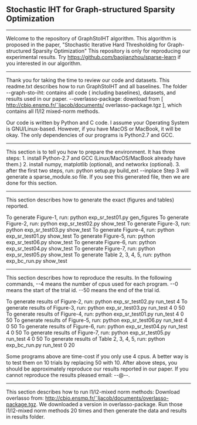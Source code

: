 ## Stochastic IHT for Graph-structured Sparsity  Optimization
-------------------------------------------------------------------------------
Welcome to the repository of GraphStoIHT algorithm. This algorithm is proposed 
in the paper, "Stochastic Iterative Hard Thresholding for Graph-structured Sparsity  Optimization"
This repository is only for reproducing our experimental results. Try 
https://github.com/baojianzhou/sparse-learn if you interested in our algorithm.

------------------------------------------------------------------------------
Thank you for taking the time to review our code and datasets. This readme.txt
describes how to run GraphStoIHT and all baselines. The folder
--graph-sto-iht:
        contains all code ( including baselines), datasets, and
        results used in our paper.
--overlasso-package:
        download from [ http://cbio.ensmp.fr/˜ljacob/documents/
        overlasso-package.tgz ], which contains all l1/l2 mixed-norm
        methods.

Our code is written by Python and C code. I assume your Operating
System is GNU/Linux-based. However, if you have MacOS or MacBook, it will be
okay. The only dependencies of our programs is Python2.7 and GCC.


------------------------------------------------------------------------------
This section is to tell you how to prepare the environment. It has three steps:
    1.  install Python-2.7 and GCC (Linux/MacOS/MacBook already have them.)
    2.  install numpy, matplotlib (optional), and networkx (optional).
    3.  after the first two steps, run: 
            python setup.py build_ext --inplace
Step 3 will generate a sparse_module.so file. If you see this generated file,
then we are done for this section.


------------------------------------------------------------------------------
This section describes how to generate the exact (figures and tables) reported.

To generate Figure-1, run:
            python exp_sr_test01.py gen_figures
To generate Figure-2, run:
            python exp_sr_test02.py show_test
To generate Figure-3, run:
            python exp_sr_test03.py show_test
To generate Figure-4, run:
            python exp_sr_test01.py show_test
To generate Figure-5, run:
            python exp_sr_test06.py show_test
To generate Figure-6, run:
            python exp_sr_test04.py show_test
To generate Figure-7, run:
            python exp_sr_test05.py show_test
To generate Table 2, 3, 4, 5, run:
            python exp_bc_run.py show_test

            
------------------------------------------------------------------------------
This section describes how to reproduce the results. In the following commands,
--4     means the number of cpus used for each program.
--0     means the start of the trial id.
--50    means the end of the trial id.
 
To generate results of Figure-2, run:
            python exp_sr_test02.py run_test 4
To generate results of Figure-3, run:
            python exp_sr_test03.py run_test 4 0 50
To generate results of Figure-4, run:
            python exp_sr_test01.py run_test 4 0 50
To generate results of Figure-5, run:
            python exp_sr_test06.py run_test 4 0 50
To generate results of Figure-6, run:
            python exp_sr_test04.py run_test 4 0 50
To generate results of Figure-7, run:
            python exp_sr_test05.py run_test 4 0 50
To generate results of Table 2, 3, 4, 5, run:
            python exp_bc_run.py run_test 0 20

Some programs above are time-cost if you only use 4 cpus. A better way is to
test them on 10 trials by replacing 50 with 10. After above steps, you should
be approximately reproduce our results reported in our paper. If you cannot
reproduce the results pleased email: --@--.


------------------------------------------------------------------------------
This section describes how to run l1/l2-mixed norm methods:
Download overlasso from:
http://cbio.ensmp.fr/˜ljacob/documents/overlasso-package.tgz. We downloaded a
version in overlasso-package. Run those l1/l2-mixed norm methods 20 times and
then generate the data and results in results folder.
